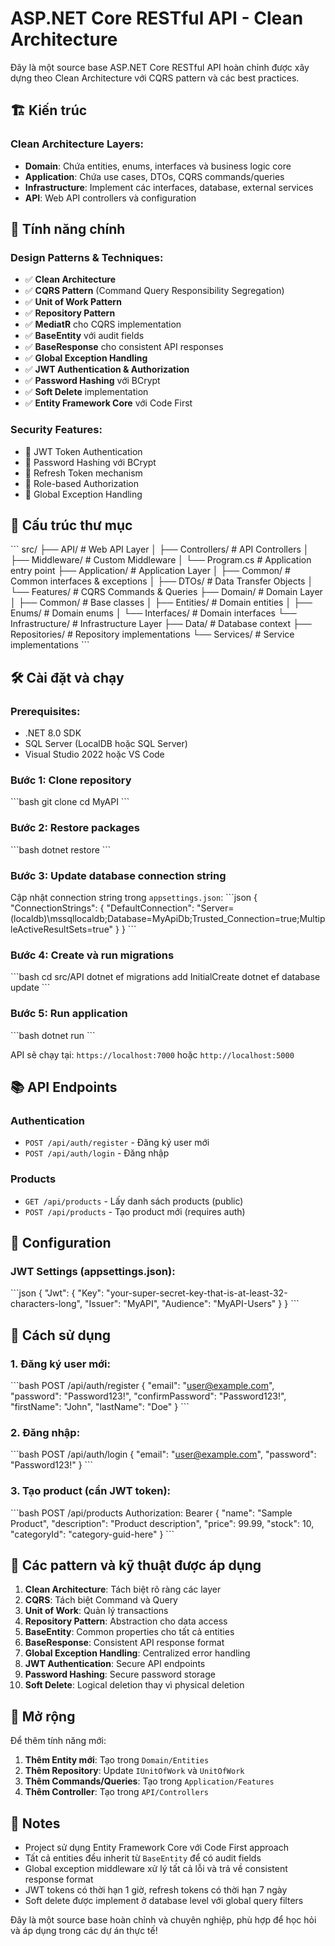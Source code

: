 # ASP.NET Core RESTful API - Clean Architecture

Đây là một source base ASP.NET Core RESTful API hoàn chỉnh được xây dựng theo Clean Architecture với CQRS pattern và các best practices.

## 🏗️ Kiến trúc

### Clean Architecture Layers:
- **Domain**: Chứa entities, enums, interfaces và business logic core
- **Application**: Chứa use cases, DTOs, CQRS commands/queries
- **Infrastructure**: Implement các interfaces, database, external services
- **API**: Web API controllers và configuration

## 🚀 Tính năng chính

### Design Patterns & Techniques:
- ✅ **Clean Architecture**
- ✅ **CQRS Pattern** (Command Query Responsibility Segregation)
- ✅ **Unit of Work Pattern**
- ✅ **Repository Pattern**
- ✅ **MediatR** cho CQRS implementation
- ✅ **BaseEntity** với audit fields
- ✅ **BaseResponse** cho consistent API responses
- ✅ **Global Exception Handling**
- ✅ **JWT Authentication & Authorization**
- ✅ **Password Hashing** với BCrypt
- ✅ **Soft Delete** implementation
- ✅ **Entity Framework Core** với Code First

### Security Features:
- 🔐 JWT Token Authentication
- 🔐 Password Hashing với BCrypt
- 🔐 Refresh Token mechanism
- 🔐 Role-based Authorization
- 🔐 Global Exception Handling

## 📁 Cấu trúc thư mục

\`\`\`
src/
├── API/                    # Web API Layer
│   ├── Controllers/        # API Controllers
│   ├── Middleware/         # Custom Middleware
│   └── Program.cs          # Application entry point
├── Application/            # Application Layer
│   ├── Common/            # Common interfaces & exceptions
│   ├── DTOs/              # Data Transfer Objects
│   └── Features/          # CQRS Commands & Queries
├── Domain/                # Domain Layer
│   ├── Common/            # Base classes
│   ├── Entities/          # Domain entities
│   ├── Enums/             # Domain enums
│   └── Interfaces/        # Domain interfaces
└── Infrastructure/        # Infrastructure Layer
    ├── Data/              # Database context
    ├── Repositories/      # Repository implementations
    └── Services/          # Service implementations
\`\`\`

## 🛠️ Cài đặt và chạy

### Prerequisites:
- .NET 8.0 SDK
- SQL Server (LocalDB hoặc SQL Server)
- Visual Studio 2022 hoặc VS Code

### Bước 1: Clone repository
\`\`\`bash
git clone <repository-url>
cd MyAPI
\`\`\`

### Bước 2: Restore packages
\`\`\`bash
dotnet restore
\`\`\`

### Bước 3: Update database connection string
Cập nhật connection string trong `appsettings.json`:
\`\`\`json
{
  "ConnectionStrings": {
    "DefaultConnection": "Server=(localdb)\\mssqllocaldb;Database=MyApiDb;Trusted_Connection=true;MultipleActiveResultSets=true"
  }
}
\`\`\`

### Bước 4: Create và run migrations
\`\`\`bash
cd src/API
dotnet ef migrations add InitialCreate
dotnet ef database update
\`\`\`

### Bước 5: Run application
\`\`\`bash
dotnet run
\`\`\`

API sẽ chạy tại: `https://localhost:7000` hoặc `http://localhost:5000`

## 📚 API Endpoints

### Authentication
- `POST /api/auth/register` - Đăng ký user mới
- `POST /api/auth/login` - Đăng nhập

### Products
- `GET /api/products` - Lấy danh sách products (public)
- `POST /api/products` - Tạo product mới (requires auth)

## 🔧 Configuration

### JWT Settings (appsettings.json):
\`\`\`json
{
  "Jwt": {
    "Key": "your-super-secret-key-that-is-at-least-32-characters-long",
    "Issuer": "MyAPI",
    "Audience": "MyAPI-Users"
  }
}
\`\`\`

## 📖 Cách sử dụng

### 1. Đăng ký user mới:
\`\`\`bash
POST /api/auth/register
{
  "email": "user@example.com",
  "password": "Password123!",
  "confirmPassword": "Password123!",
  "firstName": "John",
  "lastName": "Doe"
}
\`\`\`

### 2. Đăng nhập:
\`\`\`bash
POST /api/auth/login
{
  "email": "user@example.com",
  "password": "Password123!"
}
\`\`\`

### 3. Tạo product (cần JWT token):
\`\`\`bash
POST /api/products
Authorization: Bearer <your-jwt-token>
{
  "name": "Sample Product",
  "description": "Product description",
  "price": 99.99,
  "stock": 10,
  "categoryId": "category-guid-here"
}
\`\`\`

## 🎯 Các pattern và kỹ thuật được áp dụng

1. **Clean Architecture**: Tách biệt rõ ràng các layer
2. **CQRS**: Tách biệt Command và Query
3. **Unit of Work**: Quản lý transactions
4. **Repository Pattern**: Abstraction cho data access
5. **BaseEntity**: Common properties cho tất cả entities
6. **BaseResponse**: Consistent API response format
7. **Global Exception Handling**: Centralized error handling
8. **JWT Authentication**: Secure API endpoints
9. **Password Hashing**: Secure password storage
10. **Soft Delete**: Logical deletion thay vì physical deletion

## 🚀 Mở rộng

Để thêm tính năng mới:

1. **Thêm Entity mới**: Tạo trong `Domain/Entities`
2. **Thêm Repository**: Update `IUnitOfWork` và `UnitOfWork`
3. **Thêm Commands/Queries**: Tạo trong `Application/Features`
4. **Thêm Controller**: Tạo trong `API/Controllers`

## 📝 Notes

- Project sử dụng Entity Framework Core với Code First approach
- Tất cả entities đều inherit từ `BaseEntity` để có audit fields
- Global exception middleware xử lý tất cả lỗi và trả về consistent response format
- JWT tokens có thời hạn 1 giờ, refresh tokens có thời hạn 7 ngày
- Soft delete được implement ở database level với global query filters

Đây là một source base hoàn chỉnh và chuyên nghiệp, phù hợp để học hỏi và áp dụng trong các dự án thực tế!
